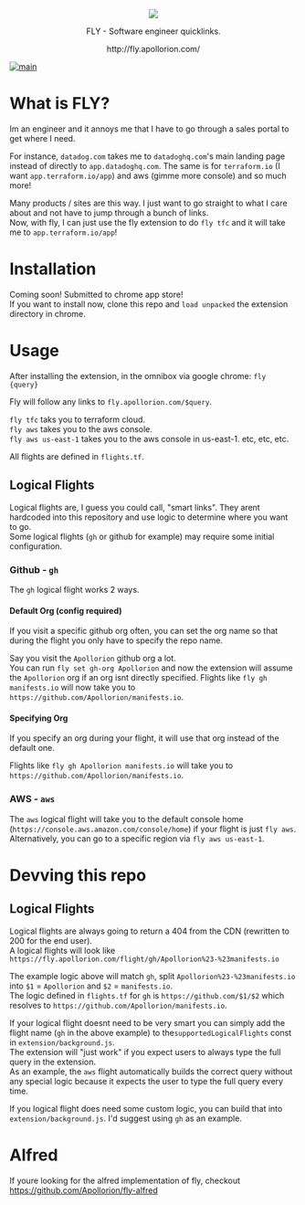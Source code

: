 <p align="center">
   <img src="https://github.com/Apollorion/fly/blob/main/extension/img.png?raw=true">
</p>
<p align="center">FLY - Software engineer quicklinks.</p>
<p align="center">http://fly.apollorion.com/</p>

[![main](https://github.com/Apollorion/fly/actions/workflows/main.yml/badge.svg)](https://github.com/Apollorion/fly/actions/workflows/main.yml)

# What is FLY?
Im an engineer and it annoys me that I have to go through a sales portal to get where I need.  

For instance, `datadog.com` takes me to `datadoghq.com`'s main landing page instead of directly to `app.datadoghq.com`.
The same is for `terraform.io` (I want `app.terraform.io/app`) and aws (gimme more console) and so much more!

Many products / sites are this way. I just want to go straight to what I care about and not have to jump through a bunch of links.  
Now, with fly, I can just use the fly extension to do `fly tfc` and it will take me to `app.terraform.io/app`!

# Installation

Coming soon! Submitted to chrome app store!  
If you want to install now, clone this repo and `load unpacked` the extension directory in chrome.


# Usage
After installing the extension, in the omnibox via google chrome: `fly {query}`

Fly will follow any links to `fly.apollorion.com/$query`.

`fly tfc` taks you to terraform cloud.  
`fly aws` takes you to the aws console.  
`fly aws us-east-1` takes you to the aws console in us-east-1.
etc, etc, etc.

All flights are defined in `flights.tf`.

## Logical Flights
Logical flights are, I guess you could call, "smart links".
They arent hardcoded into this repository and use logic to determine where you want to go.  
Some logical flights (`gh` or github for example) may require some initial configuration.

### Github - `gh`
The `gh` logical flight works 2 ways.
#### Default Org (config required)
If you visit a specific github org often, you can set the org name so that during the flight you only have to specify the repo name.

Say you visit the `Apollorion` github org a lot.  
You can run `fly set gh-org Apollorion` and now the extension will assume the `Apollorion` org if an org isnt directly specified.
Flights like `fly gh manifests.io` will now take you to `https://github.com/Apollorion/manifests.io`.
#### Specifying Org
If you specify an org during your flight, it will use that org instead of the default one.

Flights like `fly gh Apollorion manifests.io` will take you to `https://github.com/Apollorion/manifests.io`.

### AWS - `aws`
The `aws` logical flight will take you to the default console home (`https://console.aws.amazon.com/console/home`) if your flight is just `fly aws`.  
Alternatively, you can go to a specific region via `fly aws us-east-1`.

# Devving this repo

## Logical Flights
Logical flights are always going to return a 404 from the CDN (rewritten to 200 for the end user).  
A logical flights will look like `https://fly.apollorion.com/flight/gh/Apollorion%23-%23manifests.io`

The example logic above will match `gh`, split `Apollorion%23-%23manifests.io` into `$1` = `Apollorion` and `$2` = `manifests.io`.  
The logic defined in `flights.tf` for `gh` is `https://github.com/$1/$2` which resolves to `https://github.com/Apollorion/manifests.io`.

If your logical flight doesnt need to be very smart you can simply add the flight name (`gh` in the above example) to the`supportedLogicalFlights` const in `extension/background.js`.  
The extension will "just work" if you expect users to always type the full query in the extension.  
As an example, the `aws` flight automatically builds the correct query without any special logic because it expects the user to type the full query every time.

If you logical flight does need some custom logic, you can build that into `extension/background.js`. I'd suggest using `gh` as an example.


# Alfred
If youre looking for the alfred implementation of fly, checkout https://github.com/Apollorion/fly-alfred
